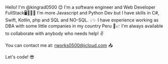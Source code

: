Hello! I'm @kingrad0500 😊
I'm a software engineer and Web Developer FullStack🖥📐🔧🔨
I'm more Javascript and Python Dev but I have skills in C#, Swift, Kotlin, php and SQL and NO-SQL. 💡✨
I have experience working as DBA with some little companies in my country Peru 🔧📈
I'm always available to collaborate with anybody who needs help! ✌

You can contact me at: rworks0500@icloud.com 📤 

Let's code! 😎

<!---
kingrad0500/kingrad0500 is a ✨ special ✨ repository because its `README.md` (this file) appears on your GitHub profile.
You can click the Preview link to take a look at your changes.
--->
